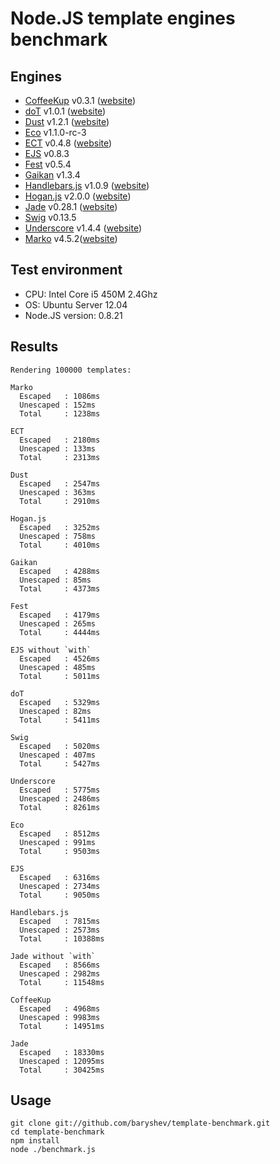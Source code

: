 # Node.JS template engines benchmark

## Engines

- [CoffeeKup](https://github.com/mauricemach/coffeekup) v0.3.1 ([website](http://coffeekup.org/))
- [doT](https://github.com/olado/doT) v1.0.1 ([website](http://olado.github.com/doT/))
- [Dust](https://github.com/linkedin/dustjs) v1.2.1 ([website](http://linkedin.github.com/dustjs/))
- [Eco](https://github.com/sstephenson/eco) v1.1.0-rc-3
- [ECT](https://github.com/baryshev/ect) v0.4.8 ([website](http://ectjs.com/))
- [EJS](https://github.com/visionmedia/ejs) v0.8.3
- [Fest](https://github.com/mailru/fest) v0.5.4
- [Gaikan](https://github.com/Deathspike/gaikan) v1.3.4
- [Handlebars.js](https://github.com/wycats/handlebars.js/) v1.0.9 ([website](http://handlebarsjs.com/))
- [Hogan.js](https://github.com/twitter/hogan.js) v2.0.0 ([website](http://twitter.github.com/hogan.js/))
- [Jade](https://github.com/visionmedia/jade) v0.28.1 ([website](http://jade-lang.com/))
- [Swig](https://github.com/paularmstrong/swig) v0.13.5
- [Underscore](https://github.com/documentcloud/underscore) v1.4.4 ([website](http://underscorejs.org/))
- [Marko](https://github.com/marko-js/marko) v4.5.2([website](http://markojs.com/))

## Test environment

- CPU: Intel Core i5 450M 2.4Ghz
- OS: Ubuntu Server 12.04
- Node.JS version: 0.8.21

## Results

	Rendering 100000 templates:
	
	Marko
	  Escaped   : 1086ms
	  Unescaped : 152ms
	  Total     : 1238ms

	ECT
	  Escaped   : 2180ms
	  Unescaped : 133ms
	  Total     : 2313ms

	Dust
	  Escaped   : 2547ms
	  Unescaped : 363ms
	  Total     : 2910ms

	Hogan.js
	  Escaped   : 3252ms
	  Unescaped : 758ms
	  Total     : 4010ms

	Gaikan
	  Escaped   : 4288ms
	  Unescaped : 85ms
	  Total     : 4373ms

	Fest
	  Escaped   : 4179ms
	  Unescaped : 265ms
	  Total     : 4444ms

	EJS without `with`
	  Escaped   : 4526ms
	  Unescaped : 485ms
	  Total     : 5011ms

	doT
	  Escaped   : 5329ms
	  Unescaped : 82ms
	  Total     : 5411ms

	Swig
	  Escaped   : 5020ms
	  Unescaped : 407ms
	  Total     : 5427ms

	Underscore
	  Escaped   : 5775ms
	  Unescaped : 2486ms
	  Total     : 8261ms

	Eco
	  Escaped   : 8512ms
	  Unescaped : 991ms
	  Total     : 9503ms

	EJS
	  Escaped   : 6316ms
	  Unescaped : 2734ms
	  Total     : 9050ms

	Handlebars.js
	  Escaped   : 7815ms
	  Unescaped : 2573ms
	  Total     : 10388ms

	Jade without `with`
	  Escaped   : 8566ms
	  Unescaped : 2982ms
	  Total     : 11548ms

	CoffeeKup
	  Escaped   : 4968ms
	  Unescaped : 9983ms
	  Total     : 14951ms

	Jade
	  Escaped   : 18330ms
	  Unescaped : 12095ms
	  Total     : 30425ms
	  

## Usage

	git clone git://github.com/baryshev/template-benchmark.git
	cd template-benchmark
	npm install
	node ./benchmark.js
